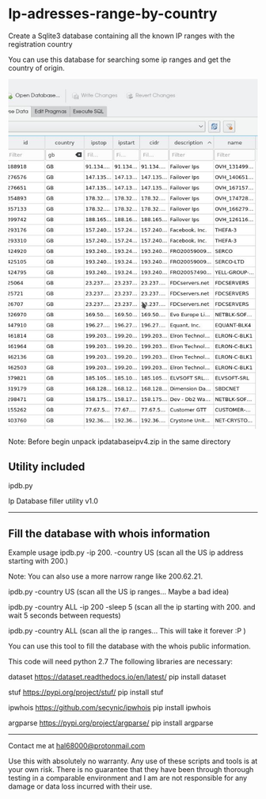 # Ip-adresses-range-by-country
Create a Sqlite3 database containing all the known IP ranges with the registration country 

You can use this database for searching some ip ranges and get the country of origin. 



![alt text](https://github.com/HAL68000/Ip-adresses-range-by-country/blob/master/Screenshot.jpg)

Note:
Before begin unpack ipdatabaseipv4.zip in the same directory 

Utility included 
----------------------------------------------------------------------------------------------------------------------------
ipdb.py 

Ip Database filler utility v1.0

-------------------------------------------------------------------------------------------------------------
Fill the database with whois information
-------------------------------------------------------------------------------------------------------------
Example usage
ipdb.py -ip 200. -country US (scan all the US ip address starting with 200.)

Note: You can also use a more narrow range like 200.62.21. 

ipdb.py -country US  (scan all the US ip ranges... Maybe a bad idea)

ipdb.py -country ALL -ip 200 -sleep 5 (scan all the ip starting with 200. and wait 5 seconds between requests)

ipdb.py -country ALL (scan all the ip ranges... This will take it forever :P )



You can use this tool to fill the database with the whois public information. 



This code will need python 2.7
The following libraries are necessary: 


dataset   https://dataset.readthedocs.io/en/latest/         pip install dataset

stuf      https://pypi.org/project/stuf/                    pip install stuf

ipwhois   https://github.com/secynic/ipwhois                pip install ipwhois

argparse  https://pypi.org/project/argparse/                pip install argparse

-----------------------------------------------------------------------------------------------------------------------------


Contact me at hal68000@protonmail.com

Use this with absolutely no warranty.
Any use of these scripts and tools is at your own risk. There is no guarantee that they have been through thorough testing in a comparable environment and I am are not responsible for any damage or data loss incurred with their use.
